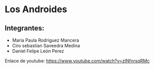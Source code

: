 # Los Androides
## Integrantes:
- Maria Paula Rodriguez Mancera
- Ciro sebastian Saveedra Medina
- Daniel Felipe León Perez

Enlace de youtube: https://www.youtube.com/watch?v=zINfnrsqRMc

